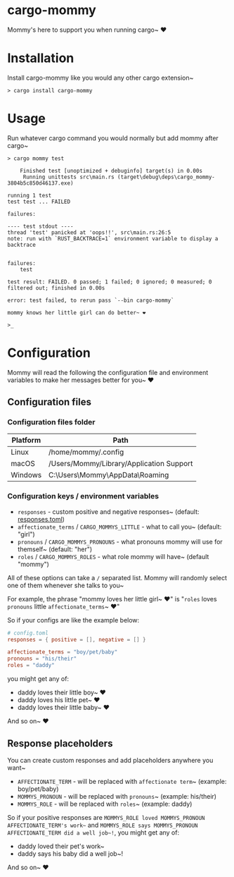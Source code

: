 # cargo-mommy

Mommy's here to support you when running cargo~ ❤️

# Installation

Install cargo-mommy like you would any other cargo extension~

```text
> cargo install cargo-mommy
```

# Usage

Run whatever cargo command you would normally but add mommy after cargo~

```text
> cargo mommy test

    Finished test [unoptimized + debuginfo] target(s) in 0.00s
     Running unittests src\main.rs (target\debug\deps\cargo_mommy-3804b5c850d46137.exe)

running 1 test
test test ... FAILED

failures:

---- test stdout ----
thread 'test' panicked at 'oops!!', src\main.rs:26:5
note: run with `RUST_BACKTRACE=1` environment variable to display a backtrace


failures:
    test

test result: FAILED. 0 passed; 1 failed; 0 ignored; 0 measured; 0 filtered out; finished in 0.00s

error: test failed, to rerun pass `--bin cargo-mommy`

mommy knows her little girl can do better~ ❤️

>_
```

# Configuration

Mommy will read the following the configuration file and environment variables to make her messages better for you~ ❤️

## Configuration files

### Configuration files folder

| Platform | Path                                     |
| -------- | ---------------------------------------- |
| Linux    | /home/mommy/.config                      |
| macOS    | /Users/Mommy/Library/Application Support |
| Windows  | C:\Users\Mommy\AppData\Roaming           |

### Configuration keys / environment variables

* `responses` - custom positive and negative responses~ (default: [responses.toml](responses.toml))
* `affectionate_terms` / `CARGO_MOMMYS_LITTLE` - what to call you~ (default: "girl")
* `pronouns` / `CARGO_MOMMYS_PRONOUNS` - what pronouns mommy will use for themself~ (default: "her")
* `roles` / `CARGO_MOMMYS_ROLES` - what role mommy will have~ (default "mommy")

All of these options can take a `/` separated list. Mommy will randomly select one of them whenever she talks to you~

For example, the phrase "mommy loves her little girl~ ❤️" is "`roles` loves `pronouns` little `affectionate_terms`~ ❤️"

So if your configs are like the example below:
```toml
# config.toml
responses = { positive = [], negative = [] }

affectionate_terms = "boy/pet/baby"
pronouns = "his/their"
roles = "daddy"
```

you might get any of:

* daddy loves their little boy~ ❤️
* daddy loves his little pet~ ❤️
* daddy loves their little baby~ ❤️

And so on~ ❤️

## Response placeholders

You can create custom responses and add placeholders anywhere you want~

* `AFFECTIONATE_TERM` - will be replaced with `affectionate term`~ (example: boy/pet/baby)
* `MOMMYS_PRONOUN` - will be replaced with `pronouns`~ (example: his/their)
* `MOMMYS_ROLE` - will be replaced with `roles`~ (example: daddy)

So if your positive responses are `MOMMYS_ROLE loved MOMMYS_PRONOUN AFFECTIONATE_TERM's work~` and `MOMMYS_ROLE says MOMMYS_PRONOUN AFFECTIONATE_TERM did a well job~!`, you might get any of:

* daddy loved their pet's work~
* daddy says his baby did a well job~!

And so on~ ❤️
